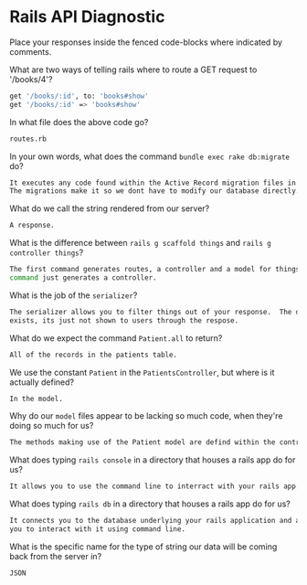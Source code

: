 # Rails API Diagnostic

Place your responses inside the fenced code-blocks where indicated by comments.


What are two ways of telling rails where to route a GET request to '/books/4'?

```bash
get '/books/:id', to: 'books#show'
get '/books/:id' => 'books#show'
```

In what file does the above code go?

```bash
routes.rb
```

In your own words, what does the command `bundle exec rake db:migrate` do?

```bash
It executes any code found within the Active Record migration files in db/migrate.
The migrations make it so we dont have to modify our database directly.
```

What do we call the string rendered from our server?

```bash
A response.
```

What is the difference between `rails g scaffold things` and
`rails g controller things`?

```bash
The first command generates routes, a controller and a model for things.  The second
command just generates a controller.
```

What is the job of the `serializer`?

```bash
The serializer allows you to filter things out of your response.  The data still
exists, its just not shown to users through the respose.
```

What do we expect the command `Patient.all` to return?

```bash
All of the records in the patients table.
```

We use the constant `Patient` in the `PatientsController`, but where is it
actually defined?

```bash
In the model.
```

Why do our `model` files appear to be lacking so much code, when they're doing
so much for us?

```bash
The methods making use of the Patient model are defind within the controller.
```

What does typing `rails console` in a directory that houses a rails app do for
us?

```bash
It allows you to use the command line to interract with your rails app.
```

What does typing `rails db` in a directory that houses a rails app do for us?

```bash
It connects you to the database underlying your rails application and allows
you to interact with it using command line.
```

What is the specific name for the type of string our data will be coming back
from the server in?

```bash
JSON
```
